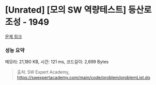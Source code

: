 # [Unrated] [모의 SW 역량테스트] 등산로 조성 - 1949 

[문제 링크](https://swexpertacademy.com/main/code/problem/problemDetail.do?contestProbId=AV5PoOKKAPIDFAUq) 

### 성능 요약

메모리: 21,180 KB, 시간: 121 ms, 코드길이: 2,699 Bytes



> 출처: SW Expert Academy, https://swexpertacademy.com/main/code/problem/problemList.do